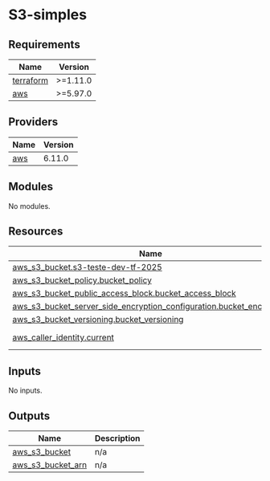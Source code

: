 # S3-simples
<!-- BEGIN_TF_DOCS -->
## Requirements

| Name | Version |
|------|---------|
| <a name="requirement_terraform"></a> [terraform](#requirement\_terraform) | >=1.11.0 |
| <a name="requirement_aws"></a> [aws](#requirement\_aws) | >=5.97.0 |

## Providers

| Name | Version |
|------|---------|
| <a name="provider_aws"></a> [aws](#provider\_aws) | 6.11.0 |

## Modules

No modules.

## Resources

| Name | Type |
|------|------|
| [aws_s3_bucket.s3-teste-dev-tf-2025](https://registry.terraform.io/providers/hashicorp/aws/latest/docs/resources/s3_bucket) | resource |
| [aws_s3_bucket_policy.bucket_policy](https://registry.terraform.io/providers/hashicorp/aws/latest/docs/resources/s3_bucket_policy) | resource |
| [aws_s3_bucket_public_access_block.bucket_access_block](https://registry.terraform.io/providers/hashicorp/aws/latest/docs/resources/s3_bucket_public_access_block) | resource |
| [aws_s3_bucket_server_side_encryption_configuration.bucket_encryption](https://registry.terraform.io/providers/hashicorp/aws/latest/docs/resources/s3_bucket_server_side_encryption_configuration) | resource |
| [aws_s3_bucket_versioning.bucket_versioning](https://registry.terraform.io/providers/hashicorp/aws/latest/docs/resources/s3_bucket_versioning) | resource |
| [aws_caller_identity.current](https://registry.terraform.io/providers/hashicorp/aws/latest/docs/data-sources/caller_identity) | data source |

## Inputs

No inputs.

## Outputs

| Name | Description |
|------|-------------|
| <a name="output_aws_s3_bucket"></a> [aws\_s3\_bucket](#output\_aws\_s3\_bucket) | n/a |
| <a name="output_aws_s3_bucket_arn"></a> [aws\_s3\_bucket\_arn](#output\_aws\_s3\_bucket\_arn) | n/a |
<!-- END_TF_DOCS -->